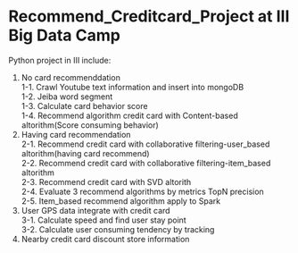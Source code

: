 # Recommend_Creditcard_Project at III Big Data Camp
Python project in III include:
1. No card recommenddation  
1-1. Crawl Youtube text information and insert into mongoDB  
1-2. Jeiba word segment  
1-3. Calculate card behavior score  
1-4. Recommend algorithm credit card with Content-based altorithm(Score consuming behavior)  
2. Having card recommendation  
2-1. Recommend credit card with collaborative filtering-user_based altorithm(having card recommend)  
2-2. Recommend credit card with collaborative filtering-item_based altorithm  
2-3. Recommend credit card with SVD altorith  
2-4. Evaluate 3 recommend algorithms by metrics TopN precision  
2-5. Item_based recommend algorithm apply to Spark  
3. User GPS data integrate with credit card  
3-1. Calculate speed and find user stay point  
3-2. Calculate user consuming tendency by tracking  
4. Nearby credit card discount store information  
